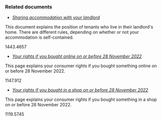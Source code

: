 ###  Related documents

  * [ _Sharing accommodation with your landlord_ ](/en/housing/renting-a-home/tenants-rights-and-responsibilities/sharing-accommodation-with-your-landlord/)

This document explains the position of tenants who live in their landlord's
home. There are different rules, depending on whether or not your
accommodation is self-contained.

1443.4657

  * [ _Your rights if you bought online on or before 28 November 2022_ ](/en/consumer/products-and-services-bought-before-november-2022/your-rights-if-you-bought-online-before-november-2022/)

This page explains your consumer rights if you bought something online on or
before 28 November 2022.

1147.912

  * [ _Your rights if you bought in a shop on or before 28 November 2022_ ](/en/consumer/products-and-services-bought-before-november-2022/your-rights-if-you-bought-in-a-shop-before-november-2022/)

This page explains your consumer rights if you bought something in a shop on
or before 28 November 2022.

1119.5745
